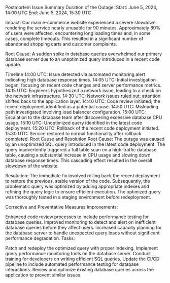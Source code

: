 Postmortem
Issue Summary
Duration of the Outage:
Start: June 5, 2024, 14:00 UTC
End: June 5, 2024, 15:30 UTC

Impact:
Our main e-commerce website experienced a severe slowdown, rendering the service nearly unusable for 90 minutes. Approximately 80% of users were affected, encountering long loading times and, in some cases, complete timeouts. This resulted in a significant number of abandoned shopping carts and customer complaints.

Root Cause:
A sudden spike in database queries overwhelmed our primary database server due to an unoptimized query introduced in a recent code update.

Timeline
14:00 UTC: Issue detected via automated monitoring alert indicating high database response times.
14:05 UTC: Initial investigation began, focusing on recent code changes and server performance metrics.
14:15 UTC: Engineers hypothesized a network issue, leading to a check on the network infrastructure.
14:30 UTC: Network issues ruled out; attention shifted back to the application layer.
14:40 UTC: Code review initiated; the recent deployment identified as a potential cause.
14:50 UTC: Misleading path investigated involving load balancer configuration.
15:00 UTC: Escalation to the database team after discovering excessive database CPU usage.
15:10 UTC: Unoptimized query identified in the latest code deployment.
15:20 UTC: Rollback of the recent code deployment initiated.
15:30 UTC: Service restored to normal functionality after rollback completed.
Root Cause and Resolution
Root Cause:
The outage was caused by an unoptimized SQL query introduced in the latest code deployment. The query inadvertently triggered a full table scan on a high-traffic database table, causing a substantial increase in CPU usage and slowing down database response times. This cascading effect resulted in the overall slowdown of the website.

Resolution:
The immediate fix involved rolling back the recent deployment to restore the previous, stable version of the code. Subsequently, the problematic query was optimized by adding appropriate indexes and refining the query logic to ensure efficient execution. The optimized query was thoroughly tested in a staging environment before redeployment.

Corrective and Preventative Measures
Improvements:

Enhanced code review processes to include performance testing for database queries.
Improved monitoring to detect and alert on inefficient database queries before they affect users.
Increased capacity planning for the database server to handle unexpected query loads without significant performance degradation.
Tasks:

 Patch and redeploy the optimized query with proper indexing.
 Implement query performance monitoring tools on the database server.
 Conduct training for developers on writing efficient SQL queries.
 Update the CI/CD pipeline to include automated performance testing for database interactions.
 Review and optimize existing database queries across the application to prevent similar issues.